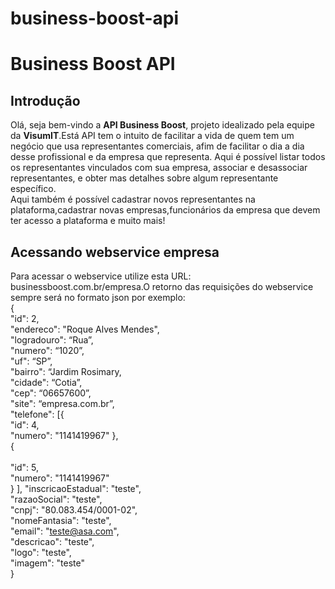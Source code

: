 # business-boost-api
# **Business Boost API**

## **Introdução**<br>
Olá, seja bem-vindo a **API Business Boost**, projeto idealizado pela equipe da **VisumIT**.Está API tem o intuito de facilitar a vida de quem tem um negócio que usa representantes comerciais, afim de facilitar o dia a dia desse profissional e da empresa que representa. Aqui é possível listar todos os representantes vinculados com sua empresa, associar e desassociar representantes, e obter mas detalhes sobre algum representante específico.<br>
Aqui também é possível cadastrar novos representantes na plataforma,cadastrar novas empresas,funcionários da empresa que devem ter acesso a plataforma e muito mais!<br>

## **Acessando webservice empresa**
Para acessar o webservice utilize esta URL:  businessboost.com.br/empresa.O retorno das requisições do webservice sempre será no formato json por exemplo:<br>
 {<br>
    "id": 2,<br>
    "endereco": "Roque Alves Mendes",<br>
    "logradouro": “Rua”,<br>
    "numero": “1020”,<br>
    "uf": “SP”,<br>
    "bairro": “Jardim Rosimary,<br>
    "cidade": “Cotia”,<br>
    "cep": “06657600”,<br>
    "site": “empresa.com.br”,<br>
    "telefone": [{        
        "id": 4,<br>
        "numero": "1141419967"
},<br>
{    <br>   
        "id": 5,<br>
        "numero": "1141419967"<br>
}
],
    "inscricaoEstadual": "teste",<br>
    "razaoSocial": "teste",<br>
    "cnpj": "80.083.454/0001-02",<br>
    "nomeFantasia": "teste",<br>
    "email": "teste@asa.com",<br>
    "descricao": "teste",<br>
    "logo": "teste",<br>
    "imagem": "teste"<br>
  }<br>
      

                                                                 
                                                                       
                                                                       
                                                                       
                                                                       
                                                                       
                                                                       
                                                                       
                                                                       
                                                                       
                                                                       
                                                                       
                                 
